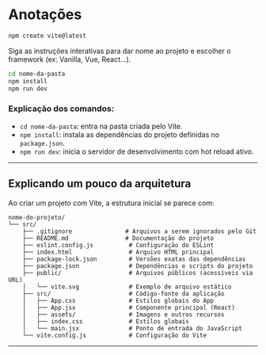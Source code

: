 # Anotações

```bash
npm create vite@latest
```

Siga as instruções interativas para dar nome ao projeto e escolher o framework (ex: Vanilla, Vue, React...).

```bash
cd nome-da-pasta
npm install
npm run dev
```

### Explicação dos comandos:

* `cd nome-da-pasta`: entra na pasta criada pelo Vite.
* `npm install`: instala as dependências do projeto definidas no `package.json`.
* `npm run dev`: inicia o servidor de desenvolvimento com hot reload ativo.

---

## Explicando um pouco da arquitetura

Ao criar um projeto com Vite, a estrutura inicial se parece com:

```
nome-do-projeto/
└── src/
    ├── .gitignore               # Arquivos a serem ignorados pelo Git
    ├── README.md                # Documentação do projeto
    ├── eslint.config.js          # Configuração do ESLint
    ├── index.html                # Arquivo HTML principal
    ├── package-lock.json         # Versões exatas das dependências
    ├── package.json              # Dependências e scripts do projeto
    ├── public/                   # Arquivos públicos (acessíveis via URL)
    │   └── vite.svg              # Exemplo de arquivo estático
    ├── src/                      # Código-fonte da aplicação
    │   ├── App.css               # Estilos globais do App
    │   ├── App.jsx               # Componente principal (React)
    │   ├── assets/               # Imagens e outros recursos
    │   ├── index.css             # Estilos globais
    │   └── main.jsx              # Ponto de entrada do JavaScript
    └── vite.config.js            # Configuração do Vite
```

---

